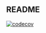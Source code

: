 ## README
[![codecov](https://codecov.io/gh/ahmdyasser/codecov-demo/graph/badge.svg?token=KO0JFDPH65)](https://codecov.io/gh/ahmdyasser/codecov-demo)

